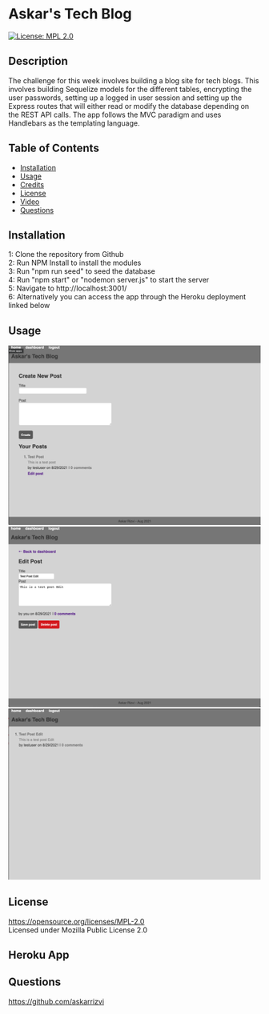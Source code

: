 # Askar's Tech Blog

  [![License: MPL 2.0](https://img.shields.io/badge/License-MPL%202.0-brightgreen.svg)](https://opensource.org/licenses/MPL-2.0)

  ## Description
  The challenge for this week involves building a blog site for tech blogs. This involves building Sequelize models for the different tables, encrypting the user passwords, setting up a logged in user session and setting up the Express routes that will either read or modify the database depending on the REST API calls. The app follows the MVC paradigm and uses Handlebars as the templating language.

  ## Table of Contents

* [Installation](#installation)
* [Usage](#usage)
* [Credits](#credits)
* [License](#license)
* [Video](#video)
* [Questions](#questions)

## Installation
1: Clone the repository from Github<br />2:  Run NPM Install to install the modules<br />3:  Run "npm run seed" to seed the database<br />4:  Run "npm start" or "nodemon server.js" to start the server<br />5:  Navigate to http://localhost:3001/<br />6:  Alternatively you can access the app through the Heroku deployment linked below<br />

## Usage

![picture](screenshots/ss1.png)
![picture](screenshots/ss2.png)
![picture](screenshots/ss3.png)

## License
https://opensource.org/licenses/MPL-2.0 <br />
Licensed under Mozilla Public License 2.0

## Heroku App


## Questions
https://github.com/askarrizvi <br />